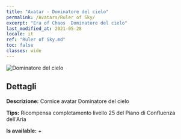 ```yaml
---
title: "Avatar - Dominatore del cielo"
permalink: /Avatars/Ruler of Sky/
excerpt: "Era of Chaos  Dominatore del cielo"
last_modified_at: 2021-05-28
locale: it
ref: "Ruler of Sky.md"
toc: false
classes: wide
---
```

 ![Dominatore del cielo](/images/a/avatarFrame_41.png)

## Dettagli

 **Descrizione:** Cornice avatar Dominatore del cielo 

 **Tips:** Ricompensa completamento livello 25 del Piano di Confluenza dell'Aria 

 **Is available:**  + 

